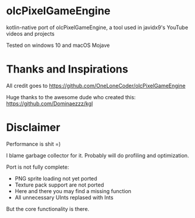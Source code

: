# olcPixelGameEngine
kotlin-native port of olcPixelGameEngine, a tool used in javidx9's YouTube videos and projects

Tested on windows 10 and macOS Mojave

# Thanks and Inspirations
All credit goes to https://github.com/OneLoneCoder/olcPixelGameEngine

Huge thanks to the awesome dude who created this: https://github.com/Dominaezzz/kgl

# Disclaimer
Performance is shit =) 

I blame garbage collector for it. Probably will do profiling and optimization.

Port is not fully complete:
- PNG sprite loading not yet ported
- Texture pack support are not ported
- Here and there you may find a missing function
- All unnecessary UInts replased with Ints

But the core functionality is there.
